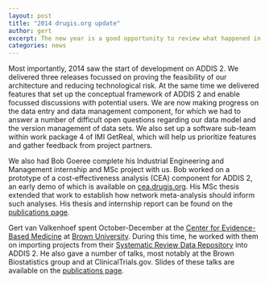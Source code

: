 ```yaml
---
layout: post
title: "2014 drugis.org update"
author: gert
excerpt: The new year is a good opportunity to review what happened in 2014.
categories: news
---
```


Most importantly, 2014 saw the start of development on ADDIS 2.
We delivered three releases focussed on proving the feasibility of our architecture and reducing technological risk.
At the same time we delivered features that set up the conceptual framework of ADDIS 2 and enable focussed discussions with potential users.
We are now making progress on the data entry and data management component, for which we had to answer a number of difficult open questions regarding our data model and the version management of data sets.
We also set up a software sub-team within work package 4 of IMI GetReal, which will help us prioritize features and gather feedback from project partners.

We also had Bob Goeree complete his Industrial Engineering and Management internship and MSc project with us.
Bob worked on a prototype of a cost-effectiveness analysis (CEA) component for ADDIS 2, an early demo of which is available on [cea.drugis.org](https://cea.drugis.org/).
His MSc thesis extended that work to establish how network meta-analysis should inform such analyses.
His thesis and internship report can be found on the [publications page](/research/publications/).

Gert van Valkenhoef spent October-December at the [Center for Evidence-Based Medicine](http://www.cebm.brown.edu/) at [Brown University](http://brown.edu/).
During this time, he worked with them on importing projects from their [Systematic Review Data Repository](http://srdr.ahrq.gov/) into ADDIS 2.
He also gave a number of talks, most notably at the Brown Biostatistics group and at ClinicalTrials.gov.
Slides of these talks are available on the [publications page](/research/publications/).

